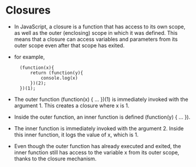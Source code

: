 # Closures
- In JavaScript, a closure is a function that has access to its own scope, as well as the outer (enclosing) scope in which it was defined. This means that a closure can access variables and parameters from its outer scope even after that scope has exited.
- for example, 

        (function(x){
            return (function(y){
                console.log(x)
            })(2);
        })(1);

- The outer function (function(x) { ... })(1) is immediately invoked with the argument 1. This creates a closure where x is 1.
- Inside the outer function, an inner function is defined (function(y) { ... }).
- The inner function is immediately invoked with the argument 2. Inside this inner function, it logs the value of x, which is 1.
- Even though the outer function has already executed and exited, the inner function still has access to the variable x from its outer scope, thanks to the closure mechanism.

